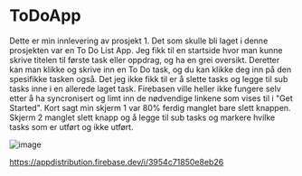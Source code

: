 # ToDoApp




Dette er min innlevering av prosjekt 1. Det som skulle bli laget i denne prosjekten var en To Do List App. Jeg fikk til en startside hvor man kunne skrive titelen til første task eller oppdrag, og ha en grei oversikt. Deretter kan man klikke og skrive inn en To Do task, og du kan klikke deg inn på den spesifikke tasken også. Det jeg ikke fikk til er å slette tasks og legge til sub tasks inne i en allerede laget task. Firebasen ville heller ikke fungere selv etter å ha syncronisert og limt inn de nødvendige linkene som vises til i "Get Started". Kort sagt min skjerm 1 var 80% ferdig manglet bare slett knappen. Skjerm 2 manglet slett knapp og å legge til sub tasks og markere hvilke tasks som er utført og ikke utført.


![image](https://user-images.githubusercontent.com/77720622/114768506-3b7b5f00-9d69-11eb-826d-7bf9d6a6561a.png)

https://appdistribution.firebase.dev/i/3954c71850e8eb26
